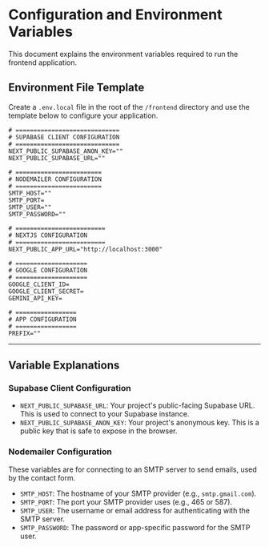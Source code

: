 # Configuration and Environment Variables

This document explains the environment variables required to run the frontend application.

## Environment File Template

Create a `.env.local` file in the root of the `/frontend` directory and use the template below to configure your application.

```
# =============================
# SUPABASE CLIENT CONFIGURATION
# =============================
NEXT_PUBLIC_SUPABASE_ANON_KEY=""
NEXT_PUBLIC_SUPABASE_URL=""

# ========================
# NODEMAILER CONFIGURATION
# ========================
SMTP_HOST=""
SMTP_PORT=
SMTP_USER=""
SMTP_PASSWORD=""

# =========================
# NEXTJS CONFIGURATION
# =========================
NEXT_PUBLIC_APP_URL="http://localhost:3000"

# ====================
# GOOGLE CONFIGURATION
# ====================
GOOGLE_CLIENT_ID=
GOOGLE_CLIENT_SECRET=
GEMINI_API_KEY=

# =================
# APP CONFIGURATION
# =================
PREFIX=""
```

---

## Variable Explanations

### Supabase Client Configuration

- `NEXT_PUBLIC_SUPABASE_URL`: Your project's public-facing Supabase URL. This is used to connect to your Supabase instance.
- `NEXT_PUBLIC_SUPABASE_ANON_KEY`: Your project's anonymous key. This is a public key that is safe to expose in the browser.

### Nodemailer Configuration

These variables are for connecting to an SMTP server to send emails, used by the contact form.

- `SMTP_HOST`: The hostname of your SMTP provider (e.g., `smtp.gmail.com`).
- `SMTP_PORT`: The port your SMTP provider uses (e.g., 465 or 587).
- `SMTP_USER`: The username or email address for authenticating with the SMTP server.
- `SMTP_PASSWORD`: The password or app-specific password for the SMTP user.
